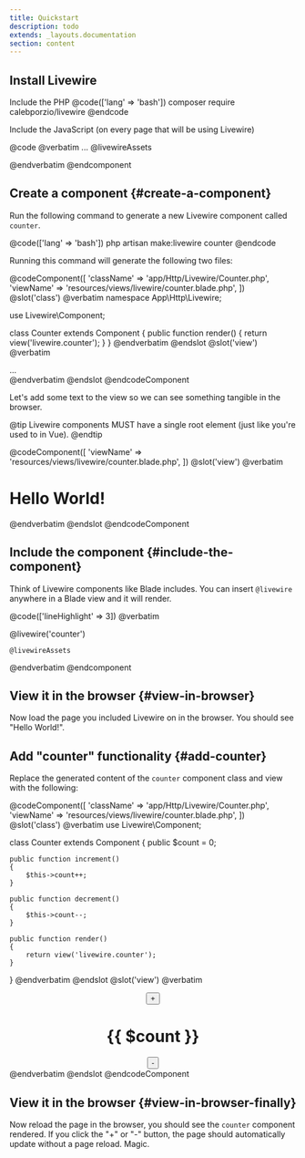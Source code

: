 ```yaml
---
title: Quickstart
description: todo
extends: _layouts.documentation
section: content
---
```


## Install Livewire

Include the PHP
@code(['lang' => 'bash'])
composer require calebporzio/livewire
@endcode

Include the JavaScript (on every page that will be using Livewire)

@code
@verbatim
    ...
    @livewireAssets
</body>
</html>
@endverbatim
@endcomponent

## Create a component {#create-a-component}

Run the following command to generate a new Livewire component called `counter`.

@code(['lang' => 'bash'])
php artisan make:livewire counter
@endcode

Running this command will generate the following two files:

@codeComponent([
    'className' => 'app/Http/Livewire/Counter.php',
    'viewName' => 'resources/views/livewire/counter.blade.php',
])
@slot('class')
@verbatim
namespace App\Http\Livewire;

use Livewire\Component;

class Counter extends Component
{
    public function render()
    {
        return view('livewire.counter');
    }
}
@endverbatim
@endslot
@slot('view')
@verbatim
<div>
    ...
</div>
@endverbatim
@endslot
@endcodeComponent

Let's add some text to the view so we can see something tangible in the browser.

@tip
Livewire components MUST have a single root element (just like you're used to in Vue).
@endtip

@codeComponent([
    'viewName' => 'resources/views/livewire/counter.blade.php',
])
@slot('view')
@verbatim
<div>
    <h1>Hello World!</h1>
</div>
@endverbatim
@endslot
@endcodeComponent

## Include the component {#include-the-component}
Think of Livewire components like Blade includes. You can insert `@livewire` anywhere in a Blade view and it will render.

@code(['lineHighlight' => 3])
@verbatim
<body>
    <div>
        @livewire('counter')
    </div>

    @livewireAssets
</body>
</html>
@endverbatim
@endcomponent

## View it in the browser {#view-in-browser}

Now load the page you included Livewire on in the browser. You should see "Hello World!".

## Add "counter" functionality {#add-counter}

Replace the generated content of the `counter` component class and view with the following:

@codeComponent([
    'className' => 'app/Http/Livewire/Counter.php',
    'viewName' => 'resources/views/livewire/counter.blade.php',
])
@slot('class')
@verbatim
use Livewire\Component;

class Counter extends Component
{
    public $count = 0;

    public function increment()
    {
        $this->count++;
    }

    public function decrement()
    {
        $this->count--;
    }

    public function render()
    {
        return view('livewire.counter');
    }
}
@endverbatim
@endslot
@slot('view')
@verbatim
<div style="text-align: center">
    <button wire:click="increment">+</button>
    <h1>{{ $count }}</h1>
    <button wire:click="decrement">-</button>
</div>
@endverbatim
@endslot
@endcodeComponent

## View it in the browser {#view-in-browser-finally}

Now reload the page in the browser, you should see the `counter` component rendered. If you click the "+" or "-" button, the page should automatically update without a page reload. Magic.
